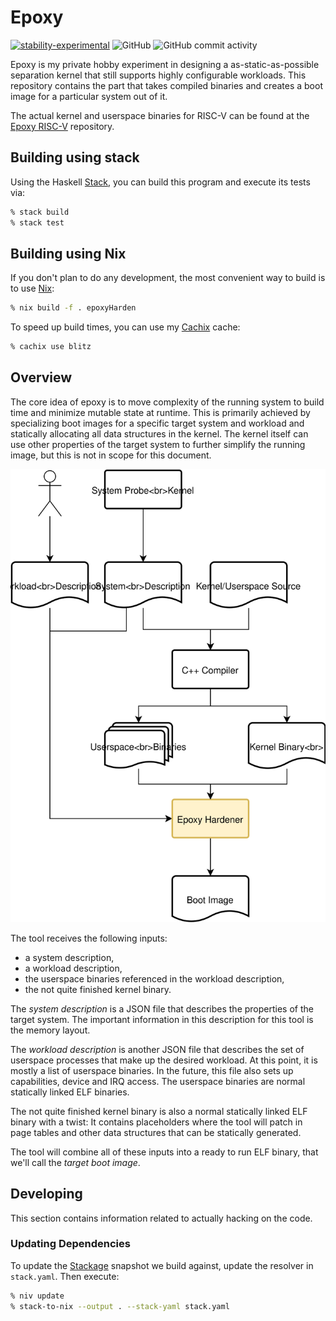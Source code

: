 # Epoxy

[![stability-experimental](https://img.shields.io/badge/stability-experimental-orange.svg)](https://github.com/emersion/stability-badges#experimental)
![GitHub](https://img.shields.io/github/license/blitz/epoxy-harden.svg)
![GitHub commit activity](https://img.shields.io/github/commit-activity/m/blitz/epoxy-harden)

Epoxy is my private hobby experiment in designing a
as-static-as-possible separation kernel that still supports highly
configurable workloads. This repository contains the part that takes
compiled binaries and creates a boot image for a particular system out
of it.

The actual kernel and userspace binaries for RISC-V can be found at
the [Epoxy RISC-V](https://github.com/blitz/epoxy-riscv/) repository.

## Building using stack

Using the Haskell [Stack](https://haskellstack.org/), you can build
this program and execute its tests via:

```sh
% stack build
% stack test
```

## Building using Nix

If you don't plan to do any development, the most convenient way to
build is to use [Nix](https://nixos.org/nix/):

```sh
% nix build -f . epoxyHarden
```

To speed up build times, you can use my [Cachix](https://cachix.org)
cache:

```sh
% cachix use blitz
```

## Overview

The core idea of epoxy is to move complexity of the running system to
build time and minimize mutable state at runtime. This is primarily
achieved by specializing boot images for a specific target system and
workload and statically allocating all data structures in the
kernel. The kernel itself can use other properties of the target
system to further simplify the running image, but this is not in scope
for this document.

![Epoxy Build Overview](doc/epoxy.svg)

The tool receives the following inputs:

- a system description,
- a workload description,
- the userspace binaries referenced in the workload description,
- the not quite finished kernel binary.

The _system description_ is a JSON file that describes the properties
of the target system. The important information in this description
for this tool is the memory layout.

The _workload description_ is another JSON file that describes the set
of userspace processes that make up the desired workload. At this
point, it is mostly a list of userspace binaries. In the future, this
file also sets up capabilities, device and IRQ access. The userspace
binaries are normal statically linked ELF binaries.

The not quite finished kernel binary is also a normal statically
linked ELF binary with a twist: It contains placeholders where the
tool will patch in page tables and other data structures that can be
statically generated.

The tool will combine all of these inputs into a ready to run ELF
binary, that we'll call the _target boot image_.

## Developing

This section contains information related to actually hacking on the code.

### Updating Dependencies

To update the [Stackage](https://www.stackage.org/) snapshot we build
against, update the resolver in `stack.yaml`. Then execute:

```sh
% niv update
% stack-to-nix --output . --stack-yaml stack.yaml
```
